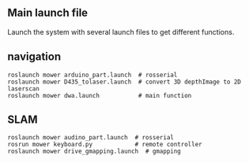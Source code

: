 ## Main launch file
Launch the system with several launch files to get different functions.

## navigation
```
roslaunch mower arduino_part.launch  # rosserial
roslaunch mower D435_tolaser.launch  # convert 3D depthImage to 2D laserscan
roslaunch mower dwa.launch           # main function
```

## SLAM
```
roslaunch mower audino_part.launch  # rosserial
rosrun mower keyboard.py            # remote controller
roslaunch mower drive_gmapping.launch  # gmapping
```

